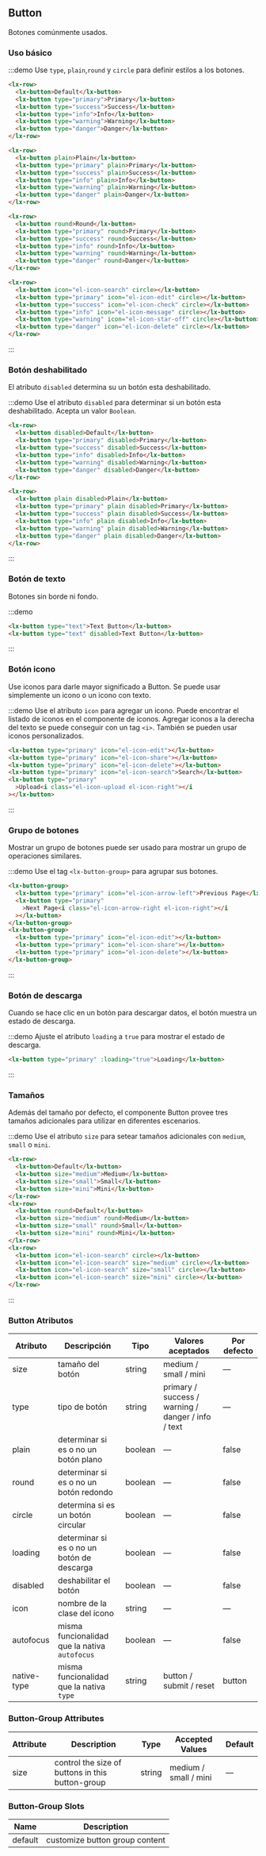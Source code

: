 ## Button

Botones comúnmente usados.

### Uso básico

:::demo Use `type`, `plain`,`round` y `circle` para definir estilos a los botones.

```html
<lx-row>
  <lx-button>Default</lx-button>
  <lx-button type="primary">Primary</lx-button>
  <lx-button type="success">Success</lx-button>
  <lx-button type="info">Info</lx-button>
  <lx-button type="warning">Warning</lx-button>
  <lx-button type="danger">Danger</lx-button>
</lx-row>

<lx-row>
  <lx-button plain>Plain</lx-button>
  <lx-button type="primary" plain>Primary</lx-button>
  <lx-button type="success" plain>Success</lx-button>
  <lx-button type="info" plain>Info</lx-button>
  <lx-button type="warning" plain>Warning</lx-button>
  <lx-button type="danger" plain>Danger</lx-button>
</lx-row>

<lx-row>
  <lx-button round>Round</lx-button>
  <lx-button type="primary" round>Primary</lx-button>
  <lx-button type="success" round>Success</lx-button>
  <lx-button type="info" round>Info</lx-button>
  <lx-button type="warning" round>Warning</lx-button>
  <lx-button type="danger" round>Danger</lx-button>
</lx-row>

<lx-row>
  <lx-button icon="el-icon-search" circle></lx-button>
  <lx-button type="primary" icon="el-icon-edit" circle></lx-button>
  <lx-button type="success" icon="el-icon-check" circle></lx-button>
  <lx-button type="info" icon="el-icon-message" circle></lx-button>
  <lx-button type="warning" icon="el-icon-star-off" circle></lx-button>
  <lx-button type="danger" icon="el-icon-delete" circle></lx-button>
</lx-row>
```

:::

### Botón deshabilitado

El atributo `disabled` determina su un botón esta deshabilitado.

:::demo Use el atributo `disabled` para determinar si un botón esta deshabilitado. Acepta un valor `Boolean`.

```html
<lx-row>
  <lx-button disabled>Default</lx-button>
  <lx-button type="primary" disabled>Primary</lx-button>
  <lx-button type="success" disabled>Success</lx-button>
  <lx-button type="info" disabled>Info</lx-button>
  <lx-button type="warning" disabled>Warning</lx-button>
  <lx-button type="danger" disabled>Danger</lx-button>
</lx-row>

<lx-row>
  <lx-button plain disabled>Plain</lx-button>
  <lx-button type="primary" plain disabled>Primary</lx-button>
  <lx-button type="success" plain disabled>Success</lx-button>
  <lx-button type="info" plain disabled>Info</lx-button>
  <lx-button type="warning" plain disabled>Warning</lx-button>
  <lx-button type="danger" plain disabled>Danger</lx-button>
</lx-row>
```

:::

### Botón de texto

Botones sin borde ni fondo.

:::demo

```html
<lx-button type="text">Text Button</lx-button>
<lx-button type="text" disabled>Text Button</lx-button>
```

:::

### Botón icono

Use iconos para darle mayor significado a Button. Se puede usar simplemente un icono o un icono con texto.

:::demo Use el atributo `icon` para agregar un icono. Puede encontrar el listado de iconos en el componente de iconos. Agregar iconos a la derecha del texto se puede conseguir con un tag `<i>`. También se pueden usar iconos personalizados.

```html
<lx-button type="primary" icon="el-icon-edit"></lx-button>
<lx-button type="primary" icon="el-icon-share"></lx-button>
<lx-button type="primary" icon="el-icon-delete"></lx-button>
<lx-button type="primary" icon="el-icon-search">Search</lx-button>
<lx-button type="primary"
  >Upload<i class="el-icon-upload el-icon-right"></i
></lx-button>
```

:::

### Grupo de botones

Mostrar un grupo de botones puede ser usado para mostrar un grupo de operaciones similares.

:::demo Use el tag `<lx-button-group>` para agrupar sus botones.

```html
<lx-button-group>
  <lx-button type="primary" icon="el-icon-arrow-left">Previous Page</lx-button>
  <lx-button type="primary"
    >Next Page<i class="el-icon-arrow-right el-icon-right"></i
  ></lx-button>
</lx-button-group>
<lx-button-group>
  <lx-button type="primary" icon="el-icon-edit"></lx-button>
  <lx-button type="primary" icon="el-icon-share"></lx-button>
  <lx-button type="primary" icon="el-icon-delete"></lx-button>
</lx-button-group>
```

:::

### Botón de descarga

Cuando se hace clic en un botón para descargar datos, el botón muestra un estado de descarga.

:::demo Ajuste el atributo `loading` a `true` para mostrar el estado de descarga.

```html
<lx-button type="primary" :loading="true">Loading</lx-button>
```

:::

### Tamaños

Además del tamaño por defecto, el componente Button provee tres tamaños adicionales para utilizar en diferentes escenarios.

:::demo Use el atributo `size` para setear tamaños adicionales con `medium`, `small` o `mini`.

```html
<lx-row>
  <lx-button>Default</lx-button>
  <lx-button size="medium">Medium</lx-button>
  <lx-button size="small">Small</lx-button>
  <lx-button size="mini">Mini</lx-button>
</lx-row>
<lx-row>
  <lx-button round>Default</lx-button>
  <lx-button size="medium" round>Medium</lx-button>
  <lx-button size="small" round>Small</lx-button>
  <lx-button size="mini" round>Mini</lx-button>
</lx-row>
<lx-row>
  <lx-button icon="el-icon-search" circle></lx-button>
  <lx-button icon="el-icon-search" size="medium" circle></lx-button>
  <lx-button icon="el-icon-search" size="small" circle></lx-button>
  <lx-button icon="el-icon-search" size="mini" circle></lx-button>
</lx-row>
```

:::

### Button Atributos

| Atributo    | Descripción                                   | Tipo    | Valores aceptados                                  | Por defecto |
| ----------- | --------------------------------------------- | ------- | -------------------------------------------------- | ----------- |
| size        | tamaño del botón                              | string  | medium / small / mini                              | —           |
| type        | tipo de botón                                 | string  | primary / success / warning / danger / info / text | —           |
| plain       | determinar si es o no un botón plano          | boolean | —                                                  | false       |
| round       | determinar si es o no un botón redondo        | boolean | —                                                  | false       |
| circle      | determina si es un botón circular             | boolean | —                                                  | false       |
| loading     | determinar si es o no un botón de descarga    | boolean | —                                                  | false       |
| disabled    | deshabilitar el botón                         | boolean | —                                                  | false       |
| icon        | nombre de la clase del icono                  | string  | —                                                  | —           |
| autofocus   | misma funcionalidad que la nativa `autofocus` | boolean | —                                                  | false       |
| native-type | misma funcionalidad que la nativa `type`      | string  | button / submit / reset                            | button      |

### Button-Group Attributes

| Attribute | Description                                      | Type   | Accepted Values       | Default |
| --------- | ------------------------------------------------ | ------ | --------------------- | ------- |
| size      | control the size of buttons in this button-group | string | medium / small / mini | —       |

### Button-Group Slots

| Name    | Description                    |
| ------- | ------------------------------ |
| default | customize button group content |
